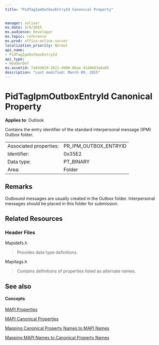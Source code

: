 ```yaml
---
title: "PidTagIpmOutboxEntryId Canonical Property"
 
 
manager: soliver
ms.date: 3/9/2015
ms.audience: Developer
ms.topic: reference
ms.prod: office-online-server
localization_priority: Normal
api_name:
- PidTagIpmOutboxEntryId
api_type:
- HeaderDef
ms.assetid: fa03d819-2621-4990-80ae-4140b83a8a85
description: "Last modified: March 09, 2015"
---
```


# PidTagIpmOutboxEntryId Canonical Property

  
  
**Applies to**: Outlook 
  
Contains the entry identifier of the standard interpersonal message (IPM) Outbox folder. 
  
|||
|:-----|:-----|
|Associated properties:  <br/> |PR_IPM_OUTBOX_ENTRYID  <br/> |
|Identifier:  <br/> |0x35E2  <br/> |
|Data type:  <br/> |PT_BINARY  <br/> |
|Area:  <br/> |Folder  <br/> |
   
## Remarks

Outbound messages are usually created in the Outbox folder. Interpersonal messages should be placed in this folder for submission. 
  
## Related Resources

### Header Files

Mapidefs.h
  
> Provides data type definitions.
    
Mapitags.h
  
> Contains definitions of properties listed as alternate names.
    
## See also

#### Concepts

[MAPI Properties](mapi-properties.md)
  
[MAPI Canonical Properties](mapi-canonical-properties.md)
  
[Mapping Canonical Property Names to MAPI Names](mapping-canonical-property-names-to-mapi-names.md)
  
[Mapping MAPI Names to Canonical Property Names](mapping-mapi-names-to-canonical-property-names.md)

